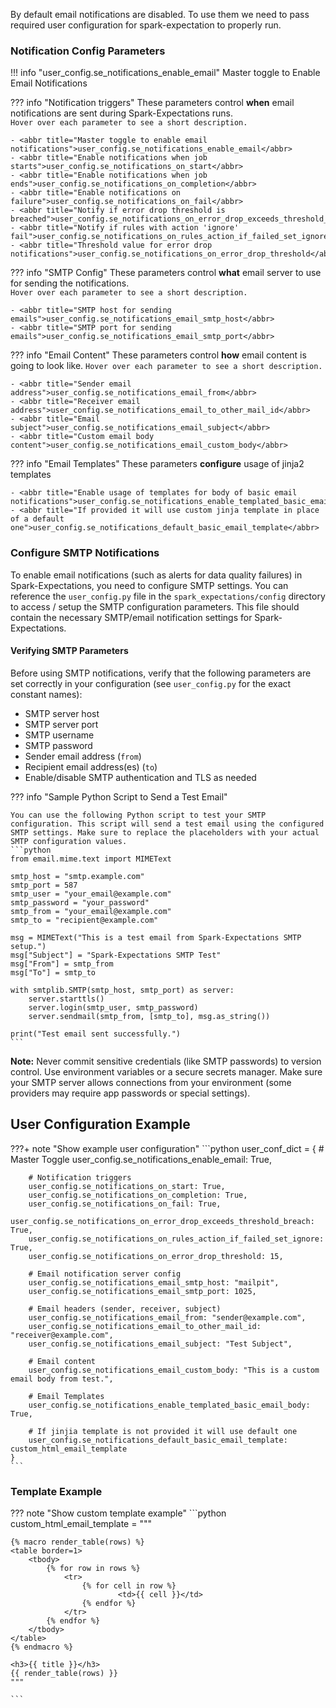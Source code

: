 By default email notifications are disabled. To use them we need to pass required user configuration for spark-expectation to properly run.


### Notification Config Parameters


!!! info "user_config.se_notifications_enable_email"
    Master toggle to Enable Email Notifications


??? info "Notification triggers"
    These parameters control **when** email notifications are sent during Spark-Expectations runs.  
    `Hover over each parameter to see a short description.`
       
    - <abbr title="Master toggle to enable email notifications">user_config.se_notifications_enable_email</abbr>
    - <abbr title="Enable notifications when job starts">user_config.se_notifications_on_start</abbr>
    - <abbr title="Enable notifications when job ends">user_config.se_notifications_on_completion</abbr>
    - <abbr title="Enable notifications on failure">user_config.se_notifications_on_fail</abbr>
    - <abbr title="Notify if error drop threshold is breached">user_config.se_notifications_on_error_drop_exceeds_threshold_breach</abbr>
    - <abbr title="Notify if rules with action 'ignore' fail">user_config.se_notifications_on_rules_action_if_failed_set_ignore</abbr>
    - <abbr title="Threshold value for error drop notifications">user_config.se_notifications_on_error_drop_threshold</abbr>


??? info "SMTP Config"
    These parameters control **what** email server to use for sending the notifications.  
    `Hover over each parameter to see a short description.`

    - <abbr title="SMTP host for sending emails">user_config.se_notifications_email_smtp_host</abbr>
    - <abbr title="SMTP port for sending emails">user_config.se_notifications_email_smtp_port</abbr>


??? info "Email Content"
    These parameters control **how** email content is going to look like.
    `Hover over each parameter to see a short description.` 

    - <abbr title="Sender email address">user_config.se_notifications_email_from</abbr>
    - <abbr title="Receiver email address">user_config.se_notifications_email_to_other_mail_id</abbr>
    - <abbr title="Email subject">user_config.se_notifications_email_subject</abbr>
    - <abbr title="Custom email body content">user_config.se_notifications_email_custom_body</abbr>


??? info "Email Templates"
    These parameters **configure** usage of jinja2 templates 
    
    - <abbr title="Enable usage of templates for body of basic email notifications">user_config.se_notifications_enable_templated_basic_email_body</abbr>
    - <abbr title="If provided it will use custom jinja template in place of a default one">user_config.se_notifications_default_basic_email_template</abbr>



### Configure SMTP Notifications

To enable email notifications (such as alerts for data quality failures) in Spark-Expectations, you need to configure SMTP settings. 
You can reference the `user_config.py` file in the `spark_expectations/config` directory to access / setup the SMTP configuration parameters. This file should contain the necessary SMTP/email notification settings for Spark-Expectations.

#### Verifying SMTP Parameters
Before using SMTP notifications, verify that the following parameters are set correctly in your configuration (see `user_config.py` for the exact constant names):

- SMTP server host
- SMTP server port
- SMTP username
- SMTP password
- Sender email address (`from`)
- Recipient email address(es) (`to`)
- Enable/disable SMTP authentication and TLS as needed

??? info "Sample Python Script to Send a Test Email"

    You can use the following Python script to test your SMTP configuration. This script will send a test email using the configured SMTP settings. Make sure to replace the placeholders with your actual SMTP configuration values.
    ```python
    from email.mime.text import MIMEText

    smtp_host = "smtp.example.com"
    smtp_port = 587
    smtp_user = "your_email@example.com"
    smtp_password = "your_password"
    smtp_from = "your_email@example.com"
    smtp_to = "recipient@example.com"

    msg = MIMEText("This is a test email from Spark-Expectations SMTP setup.")
    msg["Subject"] = "Spark-Expectations SMTP Test"
    msg["From"] = smtp_from
    msg["To"] = smtp_to

    with smtplib.SMTP(smtp_host, smtp_port) as server:
        server.starttls()
        server.login(smtp_user, smtp_password)
        server.sendmail(smtp_from, [smtp_to], msg.as_string())

    print("Test email sent successfully.")
    ```
**Note:**
Never commit sensitive credentials (like SMTP passwords) to version control. Use environment variables or a secure secrets manager.
Make sure your SMTP server allows connections from your environment (some providers may require app passwords or special settings).

## User Configuration Example

???+ note "Show example user configuration"
    ```python
    user_conf_dict = {
        # Master Toggle
        user_config.se_notifications_enable_email: True,
        
        # Notification triggers
        user_config.se_notifications_on_start: True,
        user_config.se_notifications_on_completion: True,
        user_config.se_notifications_on_fail: True,
        user_config.se_notifications_on_error_drop_exceeds_threshold_breach: True,
        user_config.se_notifications_on_rules_action_if_failed_set_ignore: True,
        user_config.se_notifications_on_error_drop_threshold: 15,
        
        # Email notification server config
        user_config.se_notifications_email_smtp_host: "mailpit",
        user_config.se_notifications_email_smtp_port: 1025,
        
        # Email headers (sender, receiver, subject)
        user_config.se_notifications_email_from: "sender@example.com",
        user_config.se_notifications_email_to_other_mail_id: "receiver@example.com",
        user_config.se_notifications_email_subject: "Test Subject",
        
        # Email content
        user_config.se_notifications_email_custom_body: "This is a custom email body from test.",

        # Email Templates
        user_config.se_notifications_enable_templated_basic_email_body: True,

        # If jinjia template is not provided it will use default one
        user_config.se_notifications_default_basic_email_template: custom_html_email_template
    }
    ```
### Template Example

??? note "Show custom template example"
    ```python
    custom_html_email_template = """
    <style>
        table {
            border-collapse: collapse;
            width: 60%;
            font-family: Arial, sans-serif;
            border: 2px solid black;
        }
        td {
            border: 1px solid black;
            text-align: left;
            padding: 4px;
            background-color: #00ff1a;
        }
    </style>

    {% macro render_table(rows) %}
    <table border=1>
        <tbody>
            {% for row in rows %}
                <tr>
                    {% for cell in row %}
                            <td>{{ cell }}</td>
                    {% endfor %}
                </tr>
            {% endfor %}
        </tbody>
    </table>
    {% endmacro %}

    <h3>{{ title }}</h3>
    {{ render_table(rows) }}
    """

    ```
